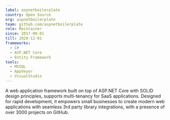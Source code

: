 ```yaml
---
label: aspnetboilerplate
country: Open Source
org: aspnetboilerplate
team: github.com/aspnetboilerplate
role: Maintainer
since: 2017-09-01
till: 2020-12-01
frameworks:
  - C#
  - ASP.NET Core
  - Entity Framework
tools:
  - MSSQL
  - AppVeyor
  - VisualStudio
---
```


A web application framework built on top of ASP.NET Core with SOLID design principles, supports multi-tenancy for SaaS applications. Designed for rapid development, it empowers small businesses to
create modern web applications with seamless 3rd party library integrations, with a presence of over 3000 projects on GitHub.